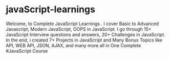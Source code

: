 # javaScript-learnings
Welcome, to Complete JavaScript Learnings . I cover  Basic to Advanced Javascript, Modern JavaScript, OOPS in JavaScript. I go through 15+ JavaScript Interview questions and answers, 20+ Challenges in JavaScript. In the end, i created 7+ Projects in JavaScript and Many Bonus Topics like API, WEB API, JSON, AJAX, and many more all in One Complete #JavaScript Course
